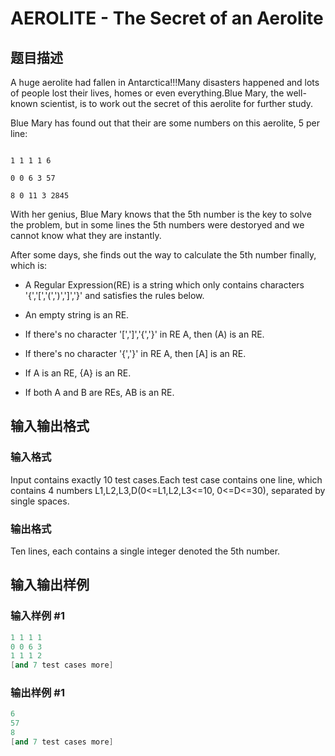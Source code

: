 # AEROLITE - The Secret of an Aerolite

## 题目描述

A huge aerolite had fallen in Antarctica!!!Many disasters happened and lots of people lost their lives, homes or even everything.Blue Mary, the well-known scientist, is to work out the secret of this aerolite for further study.

Blue Mary has found out that their are some numbers on this aerolite, 5 per line:

```

1 1 1 1 6

0 0 6 3 57

8 0 11 3 2845

```

With her genius, Blue Mary knows that the 5th number is the key to solve the problem, but in some lines the 5th numbers were destoryed and we cannot know what they are instantly.

After some days, she finds out the way to calculate the 5th number finally, which is:

- A Regular Expression(RE) is a string which only contains characters '{','\[','(',')','\]','}' and satisfies the rules below.

- An empty string is an RE.

- If there's no character '\[','\]','{','}' in RE A, then (A) is an RE.

- If there's no character '{','}' in RE A, then \[A\] is an RE.

- If A is an RE, {A} is an RE.

- If both A and B are REs, AB is an RE.

## 输入输出格式

### 输入格式

Input contains exactly 10 test cases.Each test case contains one line, which contains 4 numbers L1,L2,L3,D(0<=L1,L2,L3<=10, 0<=D<=30), separated by single spaces.

### 输出格式

Ten lines, each contains a single integer denoted the 5th number.

## 输入输出样例

### 输入样例 #1

```cpp
1 1 1 1
0 0 6 3
1 1 1 2
[and 7 test cases more]
```


### 输出样例 #1

```cpp
6
57
8
[and 7 test cases more]
```



